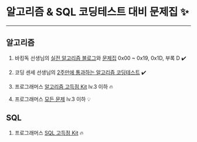 # 알고리즘 & SQL 코딩테스트 대비 문제집 ✨

---

## 알고리즘

1. 바킹독 선생님의 [실전 알고리즘 블로그](https://blog.encrypted.gg)와 [문제집](https://www.acmicpc.net/workbook/by/BaaaaaaaaaaarkingDog) 0x00 ~ 0x19, 0x1D, 부록 D ✔️

2. 코딩 센세 선생님의 [2주만에 통과하는 알고리즘 코딩테스트](https://inf.run/RQLZ) ✔️

3. 프로그래머스 [알고리즘 고득점 Kit](https://school.programmers.co.kr/learn/challenges?tab=algorithm_practice_kit) lv.3 이하 🔥

4. 프로그래머스 [모든 문제](https://school.programmers.co.kr/learn/challenges) lv.3 이하 💡

## SQL

1. 프로그래머스 [SQL 고득점 Kit](https://school.programmers.co.kr/learn/challenges?tab=sql_practice_kit) 🔥
